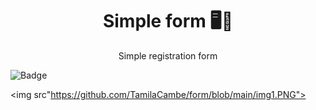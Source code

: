 <h1 align=center>Simple form 🖥📃</h1>

<p align=center>Simple registration form</p>

![Badge](https://img.shields.io/static/v1?label=DEV&message=Tamila&color=ba55d3&style=flat&logo=)

<img src"https://github.com/TamilaCambe/form/blob/main/img1.PNG">
 
